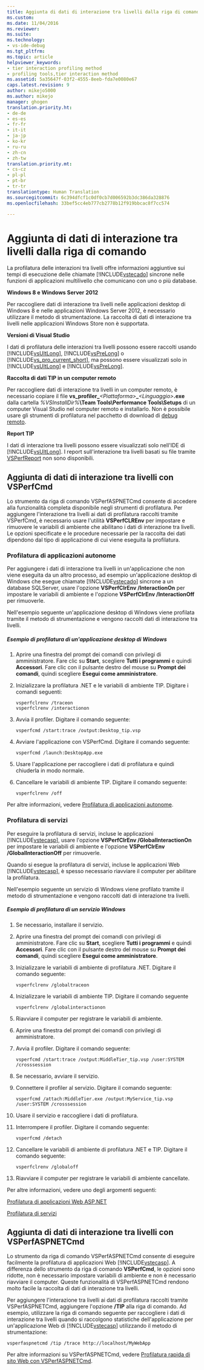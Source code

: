 ```yaml
---
title: Aggiunta di dati di interazione tra livelli dalla riga di comando | Microsoft Docs
ms.custom: 
ms.date: 11/04/2016
ms.reviewer: 
ms.suite: 
ms.technology:
- vs-ide-debug
ms.tgt_pltfrm: 
ms.topic: article
helpviewer_keywords:
- tier interaction profiling method
- profiling tools,tier interaction method
ms.assetid: 5a35647f-03f2-4555-8eeb-fda7e0080e67
caps.latest.revision: 9
author: mikejo5000
ms.author: mikejo
manager: ghogen
translation.priority.ht:
- de-de
- es-es
- fr-fr
- it-it
- ja-jp
- ko-kr
- ru-ru
- zh-cn
- zh-tw
translation.priority.mt:
- cs-cz
- pl-pl
- pt-br
- tr-tr
translationtype: Human Translation
ms.sourcegitcommit: 6c394dfcf1c0df0cb7d006592b3dc386da328876
ms.openlocfilehash: 33bef5cc4eb777cb2778b12f919bbcac8f7cc574

---
```

# <a name="adding-tier-interaction-data-from-the-command-line"></a>Aggiunta di dati di interazione tra livelli dalla riga di comando
La profilatura delle interazioni tra livelli offre informazioni aggiuntive sui tempi di esecuzione delle chiamate [!INCLUDE[vstecado](../data-tools/includes/vstecado_md.md)] sincrone nelle funzioni di applicazioni multilivello che comunicano con uno o più database.  
  
 **Windows 8 e Windows Server 2012**  
  
 Per raccogliere dati di interazione tra livelli nelle applicazioni desktop di Windows 8 e nelle applicazioni Windows Server 2012, è necessario utilizzare il metodo di strumentazione. La raccolta di dati di interazione tra livelli nelle applicazioni Windows Store non è supportata.  
  
 **Versioni di Visual Studio**  
  
 I dati di profilatura delle interazioni tra livelli possono essere raccolti usando [!INCLUDE[vsUltLong](../code-quality/includes/vsultlong_md.md)], [!INCLUDE[vsPreLong](../code-quality/includes/vsprelong_md.md)] o [!INCLUDE[vs_pro_current_short](../profiling/includes/vs_pro_current_short_md.md)], ma possono essere visualizzati solo in [!INCLUDE[vsUltLong](../code-quality/includes/vsultlong_md.md)] e [!INCLUDE[vsPreLong](../code-quality/includes/vsprelong_md.md)].  
  
 **Raccolta di dati TIP in un computer remoto**  
  
 Per raccogliere dati di interazione tra livelli in un computer remoto, è necessario copiare il file **vs_profiler_***\<Piattaforma>***_***\<Linguaggio>***.exe** dalla cartella *%VSInstallDir%***\Team Tools\Performance Tools\Setups** di un computer Visual Studio nel computer remoto e installarlo. Non è possibile usare gli strumenti di profilatura nel pacchetto di download di [debug remoto](../debugger/remote-debugging.md).  
  
 **Report TIP**  
  
 I dati di interazione tra livelli possono essere visualizzati solo nell'IDE di [!INCLUDE[vsUltLong](../code-quality/includes/vsultlong_md.md)]. I report sull'interazione tra livelli basati su file tramite [VSPerfReport](../profiling/vsperfreport.md) non sono disponibili.  
  
## <a name="adding-tier-interaction-data-with-vsperfcmd"></a>Aggiunta di dati di interazione tra livelli con VSPerfCmd  
 Lo strumento da riga di comando VSPerfASPNETCmd consente di accedere alla funzionalità completa disponibile negli strumenti di profilatura. Per aggiungere l'interazione tra livelli ai dati di profilatura raccolti tramite VSPerfCmd, è necessario usare l'utilità **VSPerfCLREnv** per impostare e rimuovere le variabili di ambiente che abilitano i dati di interazione tra livelli. Le opzioni specificate e le procedure necessarie per la raccolta dei dati dipendono dal tipo di applicazione di cui viene eseguita la profilatura.  
  
### <a name="profiling-stand-alone-applications"></a>Profilatura di applicazioni autonome  
 Per aggiungere i dati di interazione tra livelli in un'applicazione che non viene eseguita da un altro processo, ad esempio un'applicazione desktop di Windows che esegue chiamate [!INCLUDE[vstecado](../data-tools/includes/vstecado_md.md)] sincrone a un database SQLServer, usare l'opzione **VSPerfClrEnv /InteractionOn** per impostare le variabili di ambiente e l'opzione **VSPerfClrEnv /InteractionOff** per rimuoverle.  
  
 Nell'esempio seguente un'applicazione desktop di Windows viene profilata tramite il metodo di strumentazione e vengono raccolti dati di interazione tra livelli.  
  
##### <a name="profiling-a-windows-desktop-application-example"></a>Esempio di profilatura di un'applicazione desktop di Windows  
  
1.  Aprire una finestra del prompt dei comandi con privilegi di amministratore. Fare clic su **Start**, scegliere **Tutti i programmi** e quindi **Accessori**. Fare clic con il pulsante destro del mouse su **Prompt dei comandi**, quindi scegliere **Esegui come amministratore**.  
  
2.  Inizializzare la profilatura .NET e le variabili di ambiente TIP. Digitare i comandi seguenti:  
  
    ```  
    vsperfclrenv /traceon  
    vsperfclrenv /interactionon  
    ```  
  
3.  Avvia il profiler. Digitare il comando seguente:  
  
    ```  
    vsperfcmd /start:trace /output:Desktop_tip.vsp   
    ```  
  
4.  Avviare l'applicazione con VSPerfCmd. Digitare il comando seguente:  
  
    ```  
    vsperfcmd /launch:DesktopApp.exe  
    ```  
  
5.  Usare l'applicazione per raccogliere i dati di profilatura e quindi chiuderla in modo normale.  
  
6.  Cancellare le variabili di ambiente TIP. Digitare il comando seguente:  
  
    ```  
    vsperfclrenv /off  
    ```  
  
 Per altre informazioni, vedere [Profilatura di applicazioni autonome](../profiling/command-line-profiling-of-stand-alone-applications.md).  
  
### <a name="profiling-services"></a>Profilatura di servizi  
 Per eseguire la profilatura di servizi, incluse le applicazioni [!INCLUDE[vstecasp](../code-quality/includes/vstecasp_md.md)], usare l'opzione **VSPerfClrEnv /GlobalInteractionOn** per impostare le variabili di ambiente e l'opzione **VSPerfClrEnv /GlobalInteractionOff** per rimuoverle.  
  
 Quando si esegue la profilatura di servizi, incluse le applicazioni Web [!INCLUDE[vstecasp](../code-quality/includes/vstecasp_md.md)], è spesso necessario riavviare il computer per abilitare la profilatura.  
  
 Nell'esempio seguente un servizio di Windows viene profilato tramite il metodo di strumentazione e vengono raccolti dati di interazione tra livelli.  
  
##### <a name="profiling-a-windows-service-example"></a>Esempio di profilatura di un servizio Windows  
  
1.  Se necessario, installare il servizio.  
  
2.  Aprire una finestra del prompt dei comandi con privilegi di amministratore. Fare clic su **Start**, scegliere **Tutti i programmi** e quindi **Accessori**. Fare clic con il pulsante destro del mouse su **Prompt dei comandi**, quindi scegliere **Esegui come amministratore**.  
  
3.  Inizializzare le variabili di ambiente di profilatura .NET. Digitare il comando seguente:  
  
    ```  
    vsperfclrenv /globaltraceon  
    ```  
  
4.  Inizializzare le variabili di ambiente TIP. Digitare il comando seguente  
  
    ```  
    vsperfclrenv /globalinteractionon  
    ```  
  
5.  Riavviare il computer per registrare le variabili di ambiente.  
  
6.  Aprire una finestra del prompt dei comandi con privilegi di amministratore.  
  
7.  Avvia il profiler. Digitare il comando seguente:  
  
    ```  
    vsperfcmd /start:trace /output:MiddleTier_tip.vsp /user:SYSTEM /crosssession   
    ```  
  
8.  Se necessario, avviare il servizio.  
  
9. Connettere il profiler al servizio. Digitare il comando seguente:  
  
    ```  
    vsperfcmd /attach:MiddleTier.exe /output:MyService_tip.vsp /user:SYSTEM /crosssession   
    ```  
  
10. Usare il servizio e raccogliere i dati di profilatura.  
  
11. Interrompere il profiler. Digitare il comando seguente:  
  
     `vsperfcmd /detach`  
  
12. Cancellare le variabili di ambiente di profilatura .NET e TIP. Digitare il comando seguente:  
  
    ```  
    vsperfclrenv /globaloff  
    ```  
  
13. Riavviare il computer per registrare le variabili di ambiente cancellate.  
  
 Per altre informazioni, vedere uno degli argomenti seguenti:  
  
 [Profilatura di applicazioni Web ASP.NET](../profiling/command-line-profiling-of-aspnet-web-applications.md)  
  
 [Profilatura di servizi](../profiling/command-line-profiling-of-services.md)  
  
## <a name="adding-tier-interaction-data-with-vsperfaspnetcmd"></a>Aggiunta di dati di interazione tra livelli con VSPerfASPNETCmd  
 Lo strumento da riga di comando VSPerfASPNETCmd consente di eseguire facilmente la profilatura di applicazioni Web [!INCLUDE[vstecasp](../code-quality/includes/vstecasp_md.md)]. A differenza dello strumento da riga di comando **VSPerfCmd**, le opzioni sono ridotte, non è necessario impostare variabili di ambiente e non è necessario riavviare il computer. Queste funzionalità di VSPerfASPNETCmd rendono molto facile la raccolta di dati di interazione tra livelli.  
  
 Per aggiungere l'interazione tra livelli ai dati di profilatura raccolti tramite VSPerfASPNETCmd, aggiungere l'opzione **/TIP** alla riga di comando. Ad esempio, utilizzare la riga di comando seguente per raccogliere i dati di interazione tra livelli quando si raccolgono statistiche dell'applicazione per un'applicazione Web di [!INCLUDE[vstecasp](../code-quality/includes/vstecasp_md.md)] utilizzando il metodo di strumentazione:  
  
```  
vsperfaspnetcmd /tip /trace http://localhost/MyWebApp  
```  
  
 Per altre informazioni su VSPerfASPNETCmd, vedere [Profilatura rapida di sito Web con VSPerfASPNETCmd](../profiling/rapid-web-site-profiling-with-vsperfaspnetcmd.md).


<!--HONumber=Feb17_HO4-->


